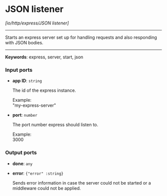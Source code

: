 # JSON listener

_[io/http/express/JSON listener]_

---

Starts an express server set up for handling requests and also responding with JSON bodies.  

---

__Keywords__: express, server, start, json

### Input ports

* __app ID__: ` string `


    The id of the express instance.  
      
    Example:   
    "my-express-server"  


* __port__: ` number `


    The port number express should listen to.  
      
    Example:   
    3000  

### Output ports

* __done__: ` any `


* __error__: ` {"error" :string} `


    Sends error information in case the server could not be started or a middleware could not be applied.  

